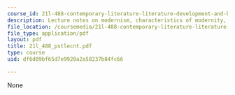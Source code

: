 ```yaml
---
course_id: 21l-488-contemporary-literature-literature-development-and-human-rights-spring-2008
description: Lecture notes on modernism, characteristics of modernity, and postmodernism.
file_location: /coursemedia/21l-488-contemporary-literature-literature-development-and-human-rights-spring-2008/df6d09bf65d7e9928a2a58237b84fc66_21l_488_pstlecnt.pdf
file_type: application/pdf
layout: pdf
title: 21l_488_pstlecnt.pdf
type: course
uid: df6d09bf65d7e9928a2a58237b84fc66

---
```

None